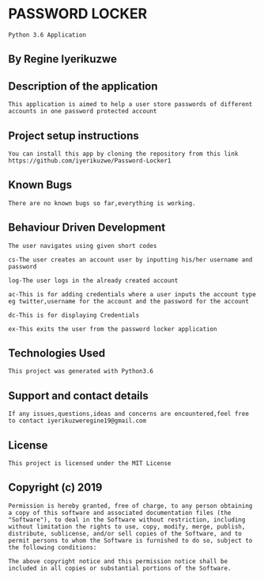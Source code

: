 # PASSWORD LOCKER
    Python 3.6 Application

## By Regine Iyerikuzwe
## Description of the application
    This application is aimed to help a user store passwords of different accounts in one password protected account

## Project setup instructions
    You can install this app by cloning the repository from this link 
    https://github.com/iyerikuzwe/Password-Locker1
## Known Bugs
    There are no known bugs so far,everything is working.

## Behaviour Driven Development
    The user navigates using given short codes 

    cs-The user creates an account user by inputting his/her username and password 

    log-The user logs in the already created account 

    ac-This is for adding credentials where a user inputs the account type eg twitter,username for the account and the password for the account 

    dc-This is for displaying Credentials 

    ex-This exits the user from the password locker application 

## Technologies Used
    This project was generated with Python3.6

## Support and contact details
    If any issues,questions,ideas and concerns are encountered,feel free to contact iyerikuzweregine19@gmail.com

## License
    This project is licensed under the MIT License

## Copyright (c) 2019
    Permission is hereby granted, free of charge, to any person obtaining a copy of this software and associated documentation files (the "Software"), to deal in the Software without restriction, including without limitation the rights to use, copy, modify, merge, publish, distribute, sublicense, and/or sell copies of the Software, and to permit persons to whom the Software is furnished to do so, subject to the following conditions:

    The above copyright notice and this permission notice shall be included in all copies or substantial portions of the Software.

